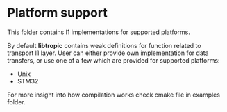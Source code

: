 # Platform support

This folder contains l1 implementations for supported platforms.

By default **libtropic** contains weak definitions for function related to transport l1 layer. User can either provide own implementation for data transfers, or use one of a few which are provided for supported platforms:

  * Unix
  * STM32

For more insight into how compilation works check cmake file in examples folder.